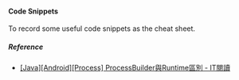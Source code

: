 #### Code Snippets

To record some useful code snippets as the cheat sheet.

##### Reference

- [[Java][Android][Process] ProcessBuilder與Runtime區別 - IT閱讀](https://www.itread01.com/content/1548295215.html)